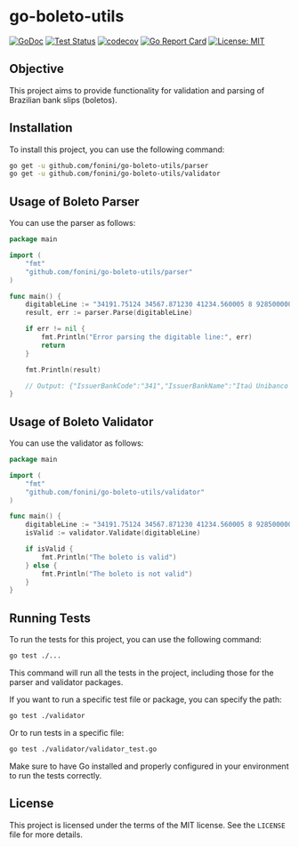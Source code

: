 # go-boleto-utils

[![GoDoc](https://pkg.go.dev/badge/github.com/fonini/go-boleto-utils)](https://pkg.go.dev/github.com/fonini/go-boleto-utils)
[![Test Status](https://github.com/fonini/go-boleto-utils/workflows/tests/badge.svg)](https://github.com/fonini/go-boleto-utils/actions?query=workflow%3Atests)
[![codecov](https://codecov.io/github/fonini/go-boleto-utils/graph/badge.svg?token=L8ZSJUCHFJ)](https://codecov.io/github/fonini/go-boleto-utils)
[![Go Report Card](https://goreportcard.com/badge/github.com/fonini/go-boleto-utils?force=true)](https://goreportcard.com/report/github.com/fonini/go-boleto-utils)
[![License: MIT](https://img.shields.io/badge/License-MIT-yellow.svg)](https://opensource.org/licenses/MIT)

## Objective

This project aims to provide functionality for validation and parsing of Brazilian bank slips (boletos).

## Installation

To install this project, you can use the following command:

```sh
go get -u github.com/fonini/go-boleto-utils/parser
go get -u github.com/fonini/go-boleto-utils/validator
```

## Usage of Boleto Parser

You can use the parser as follows:

```go
package main

import (
    "fmt"
    "github.com/fonini/go-boleto-utils/parser"
)

func main() {
    digitableLine := "34191.75124 34567.871230 41234.560005 8 92850000026035"
    result, err := parser.Parse(digitableLine)

    if err != nil {
        fmt.Println("Error parsing the digitable line:", err)
        return
    }

    fmt.Println(result)

    // Output: {"IssuerBankCode":"341","IssuerBankName":"Itaú Unibanco S.A.","Currency":9,"IssuerReserved1":"17512","CheckDigit1":4,"IssuerReserved2":"3456787123","CheckDigit2":0,"IssuerReserved3":"4123456000","CheckDigit3":5,"GeneralCheckDigit":8,"DueDate":"2023-03-10T00:00:00Z","Amount":260.35}
}
```

## Usage of Boleto Validator

You can use the validator as follows:

```go
package main

import (
    "fmt"
    "github.com/fonini/go-boleto-utils/validator"
)

func main() {
    digitableLine := "34191.75124 34567.871230 41234.560005 8 92850000026035"
    isValid := validator.Validate(digitableLine)

    if isValid {
        fmt.Println("The boleto is valid")
    } else {
        fmt.Println("The boleto is not valid")
    }
}
```

## Running Tests

To run the tests for this project, you can use the following command:

```sh
go test ./...
```

This command will run all the tests in the project, including those for the parser and validator packages.

If you want to run a specific test file or package, you can specify the path:

```sh
go test ./validator
```

Or to run tests in a specific file:

```sh
go test ./validator/validator_test.go
```

Make sure to have Go installed and properly configured in your environment to run the tests correctly.

## License

This project is licensed under the terms of the MIT license. See the `LICENSE` file for more details.